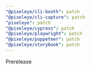 ```yaml
---
"@pixeleye/cli-booth": patch
"@pixeleye/cli-capture": patch
"pixeleye": patch
"@pixeleye/cypress": patch
"@pixeleye/playwright": patch
"@pixeleye/puppeteer": patch
"@pixeleye/storybook": patch
---
```


Prerelease
